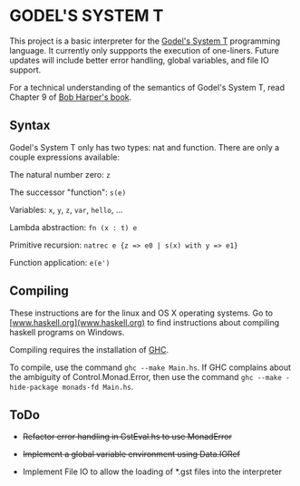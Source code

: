 # GODEL'S SYSTEM T

This project is a basic interpreter for the
[Godel's System T](http://en.wikipedia.org/wiki/Dialectica_interpretation) programming language.
It currently only suppports the execution of one-liners. Future updates will include better
error handling, global variables, and file IO support.

For a technical understanding of the semantics of Godel's System T, read Chapter 9 of 
[Bob Harper's book](www.cs.cmu.edu/~rwh/plbook/book.pdf).

## Syntax

Godel's System T only has two types: nat and function. There are only a couple expressions available:

The natural number zero: `z`

The successor "function": `s(e)`

Variables: `x`, `y`, `z`, `var`, `hello`, ...

Lambda abstraction: `fn (x : t) e`

Primitive recursion: `natrec e {z => e0 | s(x) with y => e1}`

Function application: `e(e')`

## Compiling

These instructions are for the linux and OS X operating systems. Go to [www.haskell.org](www.haskell.org)
to find instructions about compiling haskell programs on Windows.

Compiling requires the installation of [GHC](www.haskell.org/ghc/).

To compile, use the command `ghc --make Main.hs`. If GHC complains about the ambiguity
of Control.Monad.Error, then use the command `ghc --make -hide-package monads-fd Main.hs`.


## ToDo

- <s>Refactor error handling in GstEval.hs to use MonadError</s>

- <s>Implement a global variable environment using Data.IORef</s>

- Implement File IO to allow the loading of *.gst files into the interpreter
